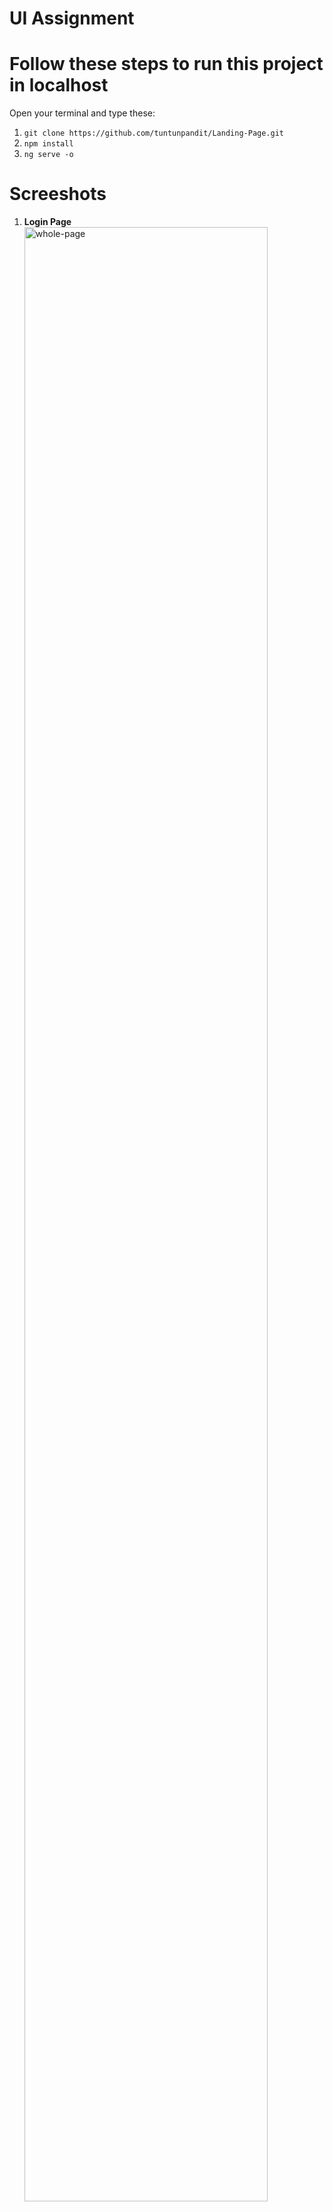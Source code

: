 
# UI Assignment

# Follow these steps to run this project in localhost

Open your terminal and type these:
1. `git clone https://github.com/tuntunpandit/Landing-Page.git`
2. `npm install`
3. `ng serve -o`

# Screeshots

1. **Login Page**
    <div>
      <img src="iamges/all.png" width="90%" title="whole-page">
    </div>


